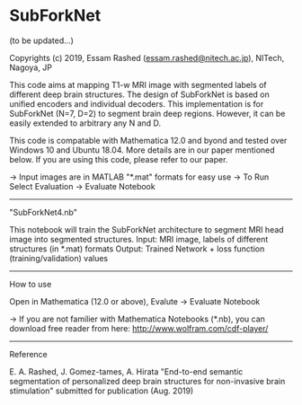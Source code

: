# SubForkNet
(to be updated...)

Copyrights (c) 2019, Essam Rashed 
(essam.rashed@nitech.ac.jp), NITech, Nagoya, JP 

This code aims at mapping T1-w MRI image with segmented labels of different deep brain structures. The design of SubForkNet is based on unified encoders and individual decoders. This implementation is for SubForkNet (N=7, D=2) to segment brain deep regions. However, it can be easily extended to arbitrary any N and D.
 
This code is compatable with Mathematica 12.0 and byond and tested over Windows 10 and Ubuntu 18.04. More details are in our paper mentioned below. If you are using this code, please refer to our paper.

-> Input images are in MATLAB "*.mat" formats for easy use 
-> To Run Select Evaluation -> Evaluate Notebook 

-----------------------------------------------------
"SubForkNet4.nb"

This notebook will train the SubForkNet architecture to segment MRI head image into segmented structures. 
Input: MRI image, labels of different structures (in *.mat) formats
Output: Trained Network + loss function (training/validation) values


-----------------------------------------------------
How to use

Open in Mathematica (12.0 or above), Evalute -> Evaluate Notebook

-> If you are not familier with Mathematica Notebooks (*.nb), you can download free reader from here: http://www.wolfram.com/cdf-player/

-----------------------------------------------------
Reference

E. A. Rashed, J. Gomez-tames, A. Hirata
"End-to-end semantic segmentation of personalized deep brain structures for non-invasive brain stimulation"
submitted for publication  (Aug. 2019)
